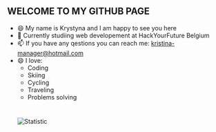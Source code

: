 ##      WELCOME TO MY GITHUB PAGE
* 😄 My name is Krystyna and I am happy to see you here 
* 🔭 Currently studiing web developement at HackYourFuture Belgium 
* 📫 If you have any qestions you can reach me: <kristina-manager@hotmail.com>
* 😄 I love: 
    * Coding
    * Skiing 
    * Cycling
    * Traveling 
    * Problems solving 
    #
    ![Statistic](https://github-readme-stats.vercel.app/api?username=KrystynaMil&show_icons=true&theme=tokyonight&title_color=#153fe8,text_color=#201c36)
